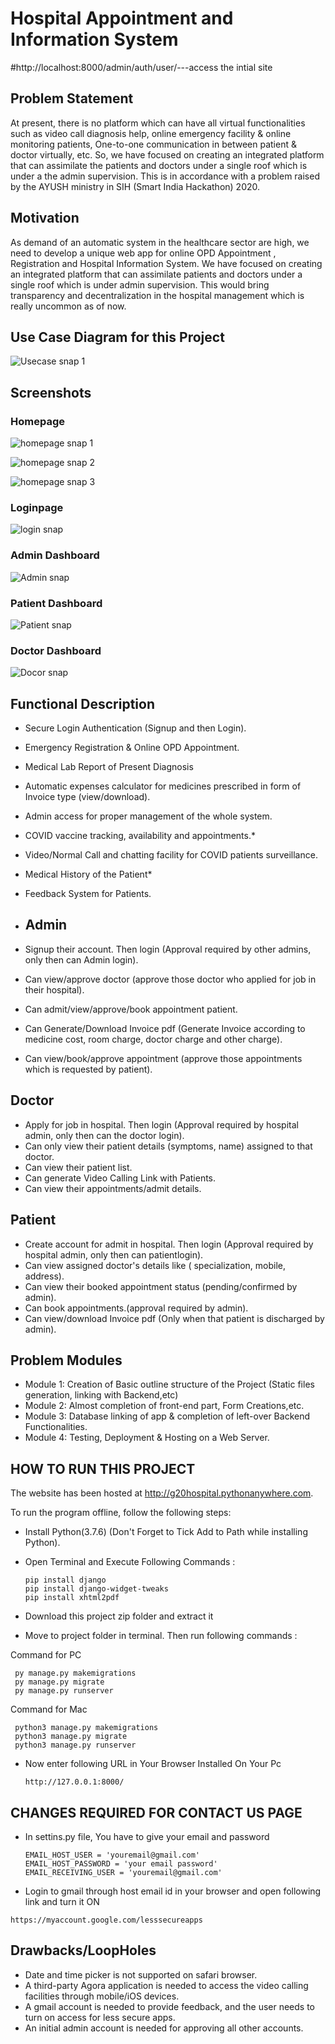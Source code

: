 # Hospital Appointment and Information System

#http://localhost:8000/admin/auth/user/---access the intial site

## Problem Statement
At present, there is no platform which can have all virtual functionalities such as video call diagnosis help, online emergency facility & online monitoring patients, One-to-one communication in between patient & doctor virtually, etc.
So, we have focused on creating an integrated platform that can assimilate the patients and doctors under a single roof which is under a the admin supervision. 
This is in accordance with a problem raised by the AYUSH ministry in SIH (Smart India Hackathon) 2020.

## Motivation
As demand of an automatic system in the healthcare sector are high, we need to develop a unique web app for online OPD Appointment , Registration and Hospital Information System. We have focused on creating an integrated platform that can assimilate patients and doctors under a single roof which is under admin supervision. This would bring transparency and decentralization in the hospital management which is really uncommon as of now.

## Use Case Diagram for this Project
![Usecase snap 1](https://github.com/Shreyashm16/Hospital-Appointment-and-Information-System/blob/main/Screenshot/Usecase_diagram.png)
## Screenshots
### Homepage
![homepage snap 1](https://github.com/Shreyashm16/Hospital-Appointment-and-Information-System/blob/main/Screenshot/home_1.PNG)

![homepage snap 2](https://github.com/Shreyashm16/Hospital-Appointment-and-Information-System/blob/main/Screenshot/home_2.PNG)

![homepage snap 3](https://github.com/Shreyashm16/Hospital-Appointment-and-Information-System/blob/main/Screenshot/home_3.PNG)

### Loginpage
![login snap](https://github.com/Shreyashm16/Hospital-Appointment-and-Information-System/blob/main/Screenshot/login.PNG)

### Admin Dashboard
![Admin snap](https://github.com/Shreyashm16/Hospital-Appointment-and-Information-System/blob/main/Screenshot/adm.PNG)

### Patient Dashboard

![Patient snap](https://github.com/Shreyashm16/Hospital-Appointment-and-Information-System/blob/main/Screenshot/pat.PNG)
### Doctor Dashboard

![Docor snap](https://github.com/Shreyashm16/Hospital-Appointment-and-Information-System/blob/main/Screenshot/doc.PNG)

## Functional Description

* Secure Login Authentication (Signup and then Login).
* Emergency Registration & Online OPD Appointment.
* Medical Lab Report of Present Diagnosis
* Automatic expenses calculator for medicines prescribed in form of Invoice type (view/download).
* Admin access for proper management of the whole system.
* COVID vaccine tracking, availability and appointments.*
* Video/Normal Call and chatting facility for COVID patients surveillance.
* Medical History of the Patient*
* Feedback System for Patients.
* ## Admin

* Signup their account. Then login (Approval required by other admins, only then can Admin login).
* Can view/approve doctor (approve those doctor who applied for job in their hospital).
* Can admit/view/approve/book appointment patient.
* Can Generate/Download Invoice pdf (Generate Invoice according to medicine cost, room charge, doctor charge and other charge).
* Can view/book/approve appointment (approve those appointments which is requested by patient).




## Doctor

* Apply for job in hospital. Then login (Approval required by hospital admin, only then can the doctor login).
* Can only view their patient details (symptoms, name) assigned to that doctor.
* Can view their patient list.
* Can generate Video Calling Link with Patients.
* Can view their appointments/admit details.


## Patient

* Create account for admit in hospital. Then login (Approval required by hospital admin, only then can patientlogin).
* Can view assigned doctor's details like ( specialization, mobile, address).
* Can view their booked appointment status (pending/confirmed by admin).
* Can book appointments.(approval required by admin).
* Can view/download Invoice pdf (Only when that patient is discharged by admin).


## Problem Modules

* Module 1: Creation of Basic outline structure of the Project (Static files generation, linking with Backend,etc)
* Module 2: Almost completion of front-end part, Form Creations,etc.
* Module 3: Database linking of app & completion of left-over Backend Functionalities.
* Module 4: Testing, Deployment & Hosting on a Web Server.

## HOW TO RUN THIS PROJECT

The website has been hosted at http://g20hospital.pythonanywhere.com.

To run the program offline, follow the following steps:
* Install Python(3.7.6) (Don't Forget to Tick Add to Path while installing Python).
* Open Terminal and Execute Following Commands :
    ```
    pip install django
    pip install django-widget-tweaks
    pip install xhtml2pdf
    ```

* Download this project zip folder and extract it
* Move to project folder in terminal. Then run following commands :

Command for PC

   ```
    py manage.py makemigrations
    py manage.py migrate
    py manage.py runserver
   ```
    
 Command for Mac

   ```
    python3 manage.py makemigrations
    python3 manage.py migrate
    python3 manage.py runserver
   ```
  
* Now enter following URL in Your Browser Installed On Your Pc

    ```http://127.0.0.1:8000/  ```
 
 ## CHANGES REQUIRED FOR CONTACT US PAGE
 
* In settins.py file, You have to give your email and password
  ```
  EMAIL_HOST_USER = 'youremail@gmail.com'
  EMAIL_HOST_PASSWORD = 'your email password'
  EMAIL_RECEIVING_USER = 'youremail@gmail.com'
  ```

* Login to gmail through host email id in your browser and open following link and turn it ON
  
 ``` https://myaccount.google.com/lesssecureapps ```
 
 
## Drawbacks/LoopHoles
* Date and time picker is not supported on safari browser.
* A third-party Agora application is needed to access the video calling facilities through mobile/iOS devices.
* A gmail account is needed to provide feedback, and the user needs to turn on access for less secure apps.
* An initial admin account is needed for approving all other accounts.


